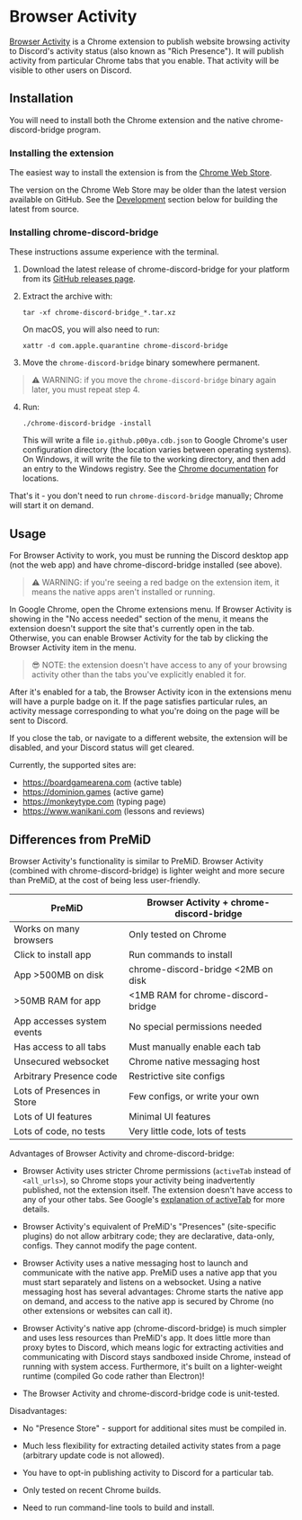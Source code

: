 # Browser Activity

[Browser Activity](https://github.com/p00ya/browser-activity) is a Chrome extension to publish website browsing activity to Discord's activity status (also known as "Rich Presence").  It will publish activity from particular Chrome tabs that you enable.  That activity will be visible to other users on Discord.

## Installation

You will need to install both the Chrome extension and the native chrome-discord-bridge program.

### Installing the extension

The easiest way to install the extension is from the [Chrome Web Store](https://chrome.google.com/webstore/detail/browser-activity/cemkhompnmfhdjkkmodjhlgomcmddefi).

The version on the Chrome Web Store may be older than the latest version available on GitHub.  See the [Development](#development) section below for building the latest from source.

### Installing chrome-discord-bridge

These instructions assume experience with the terminal.

1.  Download the latest release of chrome-discord-bridge for your platform from its [GitHub releases page](https://github.com/p00ya/chrome-discord-bridge/releases).

2.  Extract the archive with:

        tar -xf chrome-discord-bridge_*.tar.xz

    On macOS, you will also need to run:

        xattr -d com.apple.quarantine chrome-discord-bridge

3.  Move the `chrome-discord-bridge` binary somewhere permanent.

> ⚠️ WARNING: if you move the `chrome-discord-bridge` binary again later, you must repeat step 4.

4.  Run:

        ./chrome-discord-bridge -install

    This will write a file `io.github.p00ya.cdb.json` to Google Chrome's user configuration directory (the location varies between operating systems).  On Windows, it will write the file to the working directory, and then add an entry to the Windows registry.  See the [Chrome documentation](https://developer.chrome.com/docs/apps/nativeMessaging/#native-messaging-host-location) for locations.

That's it - you don't need to run `chrome-discord-bridge` manually; Chrome will start it on demand.

## Usage

For Browser Activity to work, you must be running the Discord desktop app (not the web app) and have chrome-discord-bridge installed (see above).

> ⚠️ WARNING: if you're seeing a red badge on the extension item, it means the native apps aren't installed or running.

In Google Chrome, open the Chrome extensions menu.  If Browser Activity is showing in the "No access needed" section of the menu, it means the extension doesn't support the site that's currently open in the tab.  Otherwise, you can enable Browser Activity for the tab by clicking the Browser Activity item in the menu.

> 😎 NOTE: the extension doesn't have access to any of your browsing activity other than the tabs you've explicitly enabled it for.

After it's enabled for a tab, the Browser Activity icon in the extensions menu will have a purple badge on it.  If the page satisfies particular rules, an activity message corresponding to what you're doing on the page will be sent to Discord.

If you close the tab, or navigate to a different website, the extension will be disabled, and your Discord status will get cleared.

Currently, the supported sites are:

 * https://boardgamearena.com (active table)
 * https://dominion.games (active game)
 * https://monkeytype.com (typing page)
 * https://www.wanikani.com (lessons and reviews)


## Differences from PreMiD

Browser Activity's functionality is similar to PreMiD.  Browser Activity (combined with chrome-discord-bridge) is lighter weight and more secure than PreMiD, at the cost of being less user-friendly.


| PreMiD                          | Browser Activity + chrome-discord-bridge  |
| ------------------------------- | ----------------------------------------- |
| Works on many browsers          | Only tested on Chrome                     |
| Click to install app            | Run commands to install                   |
| App >500MB on disk              | chrome-discord-bridge <2MB on disk        |
| >50MB RAM for app               | <1MB RAM for chrome-discord-bridge        |
| App accesses system events      | No special permissions needed             |
| Has access to all tabs          | Must manually enable each tab             |
| Unsecured websocket             | Chrome native messaging host              |
| Arbitrary Presence code         | Restrictive site configs                  |
| Lots of Presences in Store      | Few configs, or write your own            |
| Lots of UI features             | Minimal UI features                       |
| Lots of code, no tests          | Very little code, lots of tests           |

Advantages of Browser Activity and chrome-discord-bridge:

 -  Browser Activity uses stricter Chrome permissions (`activeTab` instead of `<all_urls>`), so Chrome stops your activity being inadvertently published, not the extension itself.  The extension doesn't have access to any of your other tabs.  See Google's [explanation of activeTab](https://developer.chrome.com/docs/extensions/mv3/manifest/activeTab/#motivation) for more details.

 -  Browser Activity's equivalent of PreMiD's "Presences" (site-specific plugins) do not allow arbitrary code; they are declarative, data-only, configs.  They cannot modify the page content.

 -  Browser Activity uses a native messaging host to launch and communicate with the native app.  PreMiD uses a native app that you must start separately and listens on a websocket.  Using a native messaging host has several advantages: Chrome starts the native app on demand, and access to the native app is secured by Chrome (no other extensions or websites can call it).

 -  Browser Activity's native app (chrome-discord-bridge) is much simpler and uses less resources than PreMiD's app.  It does little more than proxy bytes to Discord, which means logic for extracting activities and communicating with Discord stays sandboxed inside Chrome, instead of running with system access.  Furthermore, it's built on a lighter-weight runtime (compiled Go code rather than Electron)!

 -  The Browser Activity and chrome-discord-bridge code is unit-tested.

Disadvantages:

 -  No "Presence Store" - support for additional sites must be compiled in.

 -  Much less flexibility for extracting detailed activity states from a page (arbitrary update code is not allowed).

 -  You have to opt-in publishing activity to Discord for a particular tab.

 -  Only tested on recent Chrome builds.

 -  Need to run command-line tools to build and install.

